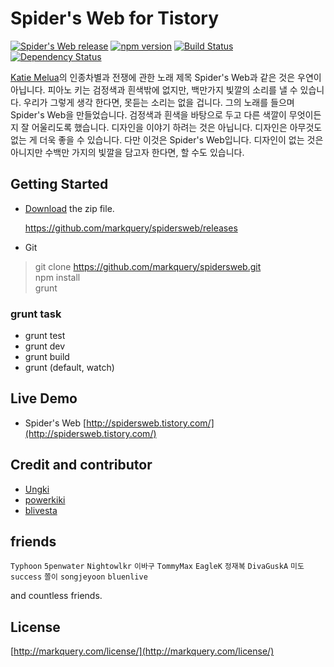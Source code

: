 # Spider's Web for Tistory

[![Spider's Web release](https://img.shields.io/github/release/markquery/spidersweb.svg?style=flat)](https://github.com/markquery/spidersweb/releases) [![npm version](https://img.shields.io/npm/v/spidersweb.svg?style=flat)](https://www.npmjs.com/package/spidersweb) [![Build Status](https://img.shields.io/travis/markquery/spidersweb/master.svg?style=flat)](https://travis-ci.org/markquery/spidersweb) [![Dependency Status](https://david-dm.org/markquery/spidersweb.svg?style=flat)](https://david-dm.org/markquery/spidersweb)

[Katie Melua](http://en.wikipedia.org/wiki/Katie_Melua)의 인종차별과 전쟁에 관한 노래 제목 Spider's Web과 같은 것은 우연이 아닙니다. 피아노 키는 검정색과 흰색밖에 없지만, 백만가지 빛깔의 소리를 낼 수 있습니다. 우리가 그렇게 생각 한다면, 못듣는 소리는 없을 겁니다. 그의 노래를 들으며 Spider's Web을 만들었습니다. 검정색과 흰색을 바탕으로 두고 다른 색깔이 무엇이든지 잘 어울리도록 했습니다. 디자인을 이야기 하려는 것은 아닙니다. 디자인은 아무것도 없는 게 더욱 좋을 수 있습니다. 다만 이것은 Spider's Web입니다. 디자인이 없는 것은 아니지만 수백만 가지의 빛깔을 담고자 한다면, 할 수도 있습니다.

## Getting Started

- [Download](https://github.com/markquery/spidersweb/releases)  the zip file.

  https://github.com/markquery/spidersweb/releases

- Git

> git clone https://github.com/markquery/spidersweb.git  
> npm install  
> grunt  

### grunt task

- grunt test
- grunt dev
- grunt build
- grunt (default, watch)

## Live Demo

- Spider's Web [http://spidersweb.tistory.com/](http://spidersweb.tistory.com/)

## Credit and contributor

- [Ungki](https://github.com/ungki)
- [powerkiki](https://github.com/powerkiki)
- [blivesta](https://github.com/blivesta)

## friends

`Typhoon` `5penwater` `Nightowlkr` `이바구`  `TommyMax` `EagleK` `정재복` `DivaGuskA` `미도` `success` `쫄이` `songjeyoon` `bluenlive`

and countless friends.

## License

[http://markquery.com/license/](http://markquery.com/license/)
